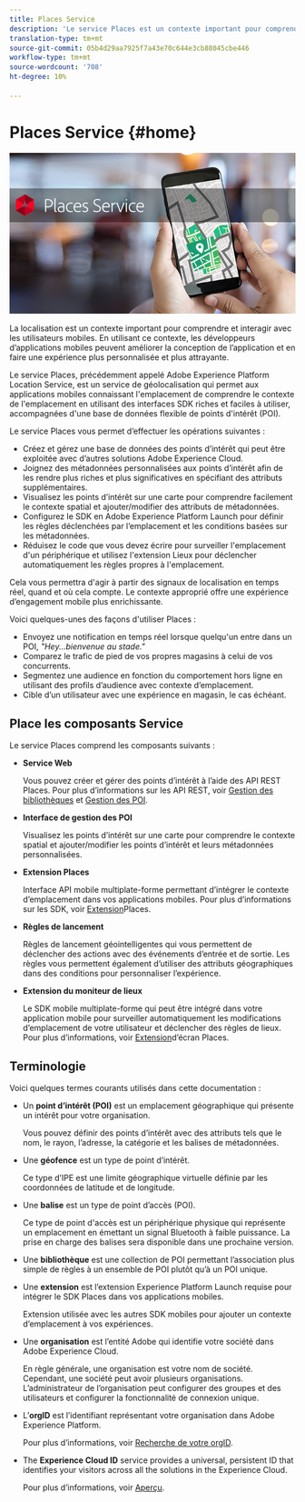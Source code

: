 ```yaml
---
title: Places Service
description: 'Le service Places est un contexte important pour comprendre l’engagement des utilisateurs mobiles. En utilisant ce contexte, les développeurs d’applications mobiles peuvent améliorer la conception de l’application et en faire une expérience plus personnalisée et plus attrayante. '
translation-type: tm+mt
source-git-commit: 05b4d29aa7925f7a43e70c644e3cb88045cbe446
workflow-type: tm+mt
source-wordcount: '708'
ht-degree: 10%

---
```



# Places Service {#home}

![&quot;Places Service&quot;](/help/assets/places-service-header.png)

La localisation est un contexte important pour comprendre et interagir avec les utilisateurs mobiles. En utilisant ce contexte, les développeurs d’applications mobiles peuvent améliorer la conception de l’application et en faire une expérience plus personnalisée et plus attrayante.

Le service Places, précédemment appelé Adobe Experience Platform Location Service, est un service de géolocalisation qui permet aux applications mobiles connaissant l&#39;emplacement de comprendre le contexte de l&#39;emplacement en utilisant des interfaces SDK riches et faciles à utiliser, accompagnées d&#39;une base de données flexible de points d&#39;intérêt (POI).

Le service Places vous permet d’effectuer les opérations suivantes :

* Créez et gérez une base de données des points d’intérêt qui peut être exploitée avec d’autres solutions Adobe Experience Cloud.
* Joignez des métadonnées personnalisées aux points d’intérêt afin de les rendre plus riches et plus significatives en spécifiant des attributs supplémentaires.
* Visualisez les points d’intérêt sur une carte pour comprendre facilement le contexte spatial et ajouter/modifier des attributs de métadonnées.
* Configurez le SDK en Adobe Experience Platform Launch pour définir les règles déclenchées par l’emplacement et les conditions basées sur les métadonnées.
* Réduisez le code que vous devez écrire pour surveiller l&#39;emplacement d&#39;un périphérique et utilisez l&#39;extension Lieux pour déclencher automatiquement les règles propres à l&#39;emplacement.

Cela vous permettra d&#39;agir à partir des signaux de localisation en temps réel, quand et où cela compte. Le contexte approprié offre une expérience d’engagement mobile plus enrichissante.

Voici quelques-unes des façons d&#39;utiliser Places :

* Envoyez une notification en temps réel lorsque quelqu&#39;un entre dans un POI, *&quot;Hey...bienvenue au stade.&quot;*
* Comparez le trafic de pied de vos propres magasins à celui de vos concurrents.
* Segmentez une audience en fonction du comportement hors ligne en utilisant des profils d’audience avec contexte d’emplacement.
* Cible d’un utilisateur avec une expérience en magasin, le cas échéant.

## Place les composants Service

Le service Places comprend les composants suivants :

* **Service Web**

   Vous pouvez créer et gérer des points d’intérêt à l’aide des API REST Places. Pour plus d’informations sur les API REST, voir [Gestion des bibliothèques](/help/web-service-api/api-usage/manage-libraries/manage-libraries.md) et [Gestion des POI](/help/web-service-api/api-usage/manage-pois/manage-pois.md).

* **Interface de gestion des POI**

   Visualisez les points d’intérêt sur une carte pour comprendre le contexte spatial et ajouter/modifier les points d’intérêt et leurs métadonnées personnalisées.

* **Extension Places**

   Interface API mobile multiplate-forme permettant d’intégrer le contexte d’emplacement dans vos applications mobiles. Pour plus d’informations sur les SDK, voir [Extension](/help/places-ext-aep-sdks/places-extension/places-extension.md)Places.

* **Règles de lancement**

   Règles de lancement géointelligentes qui vous permettent de déclencher des actions avec des événements d’entrée et de sortie. Les règles vous permettent également d’utiliser des attributs géographiques dans des conditions pour personnaliser l’expérience.

* **Extension du moniteur de lieux**

   Le SDK mobile multiplate-forme qui peut être intégré dans votre application mobile pour surveiller automatiquement les modifications d’emplacement de votre utilisateur et déclencher des règles de lieux. Pour plus d’informations, voir [Extension](/help/places-ext-aep-sdks/places-monitor-extension/places-monitor-extension.md)d’écran Places.

## Terminologie

Voici quelques termes courants utilisés dans cette documentation :

* Un **point d’intérêt (POI)** est un emplacement géographique qui présente un intérêt pour votre organisation.

   Vous pouvez définir des points d’intérêt avec des attributs tels que le nom, le rayon, l’adresse, la catégorie et les balises de métadonnées.

* Une **géofence** est un type de point d’intérêt.

   Ce type d’IPE est une limite géographique virtuelle définie par les coordonnées de latitude et de longitude.

* Une **balise** est un type de point d’accès (POI).

   Ce type de point d&#39;accès est un périphérique physique qui représente un emplacement en émettant un signal Bluetooth à faible puissance. La prise en charge des balises sera disponible dans une prochaine version.

* Une **bibliothèque** est une collection de POI permettant l’association plus simple de règles à un ensemble de POI plutôt qu’à un POI unique.

* Une **extension** est l’extension Experience Platform Launch requise pour intégrer le SDK Places dans vos applications mobiles.

   Extension utilisée avec les autres SDK mobiles pour ajouter un contexte d’emplacement à vos expériences.

* Une **organisation** est l’entité Adobe qui identifie votre société dans Adobe Experience Cloud.

   En règle générale, une organisation est votre nom de société. Cependant, une société peut avoir plusieurs organisations. L’administrateur de l’organisation peut configurer des groupes et des utilisateurs et configurer la fonctionnalité de connexion unique.

* L’**orgID** est l’identifiant représentant votre organisation dans Adobe Experience Platform.

   Pour plus d’informations, voir [Recherche de votre orgID](https://forums.adobe.com/thread/2339895).

* The **Experience Cloud ID** service provides a universal, persistent ID that identifies your visitors across all the solutions in the Experience Cloud.

   Pour plus d’informations, voir [Aperçu](https://docs.adobe.com/content/help/fr-FR/id-service/using/intro/overview.html).
